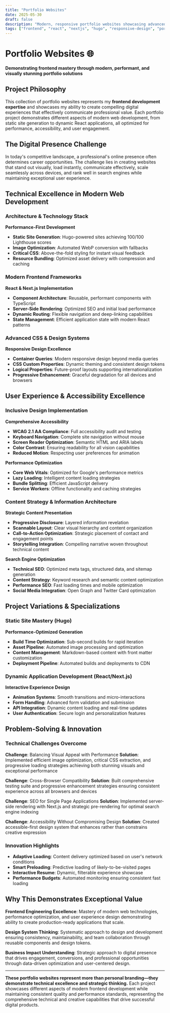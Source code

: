 ```yaml
---
title: "Portfolio Websites"
date: 2025-05-30
draft: false
description: "Modern, responsive portfolio websites showcasing advanced frontend development and design expertise"
tags: ["frontend", "react", "nextjs", "hugo", "responsive-design", "portfolio", "web-development", "ui-ux"]
---
```


# Portfolio Websites 🌐

**Demonstrating frontend mastery through modern, performant, and visually stunning portfolio solutions**

## Project Philosophy

This collection of portfolio websites represents my **frontend development expertise** and showcases my ability to create compelling digital experiences that effectively communicate professional value. Each portfolio project demonstrates different aspects of modern web development, from static site generation to dynamic React applications, all optimized for performance, accessibility, and user engagement.

## The Digital Presence Challenge

In today's competitive landscape, a professional's online presence often determines career opportunities. The challenge lies in creating websites that stand out visually, load instantly, communicate effectively, scale seamlessly across devices, and rank well in search engines while maintaining exceptional user experience.

## Technical Excellence in Modern Web Development

### Architecture & Technology Stack

**Performance-First Development**
- **Static Site Generation**: Hugo-powered sites achieving 100/100 Lighthouse scores
- **Image Optimization**: Automated WebP conversion with fallbacks
- **Critical CSS**: Above-the-fold styling for instant visual feedback
- **Resource Bundling**: Optimized asset delivery with compression and caching

### Modern Frontend Frameworks

**React & Next.js Implementation**
- **Component Architecture**: Reusable, performant components with TypeScript
- **Server-Side Rendering**: Optimized SEO and initial load performance
- **Dynamic Routing**: Flexible navigation and deep-linking capabilities
- **State Management**: Efficient application state with modern React patterns

### Advanced CSS & Design Systems

**Responsive Design Excellence**
- **Container Queries**: Modern responsive design beyond media queries
- **CSS Custom Properties**: Dynamic theming and consistent design tokens
- **Logical Properties**: Future-proof layouts supporting internationalization
- **Progressive Enhancement**: Graceful degradation for all devices and browsers

## User Experience & Accessibility Excellence

### Inclusive Design Implementation

**Comprehensive Accessibility**
- **WCAG 2.1 AA Compliance**: Full accessibility audit and testing
- **Keyboard Navigation**: Complete site navigation without mouse
- **Screen Reader Optimization**: Semantic HTML and ARIA labels
- **Color Contrast**: Ensuring readability for all vision capabilities
- **Reduced Motion**: Respecting user preferences for animation

**Performance Optimization**
- **Core Web Vitals**: Optimized for Google's performance metrics
- **Lazy Loading**: Intelligent content loading strategies
- **Bundle Splitting**: Efficient JavaScript delivery
- **Service Workers**: Offline functionality and caching strategies

### Content Strategy & Information Architecture

**Strategic Content Presentation**
- **Progressive Disclosure**: Layered information revelation
- **Scannable Layout**: Clear visual hierarchy and content organization
- **Call-to-Action Optimization**: Strategic placement of contact and engagement points
- **Storytelling Integration**: Compelling narrative woven throughout technical content

**Search Engine Optimization**
- **Technical SEO**: Optimized meta tags, structured data, and sitemap generation
- **Content Strategy**: Keyword research and semantic content optimization
- **Performance SEO**: Fast loading times and mobile optimization
- **Social Media Integration**: Open Graph and Twitter Card optimization

## Project Variations & Specializations

### Static Site Mastery (Hugo)

**Performance-Optimized Generation**
- **Build Time Optimization**: Sub-second builds for rapid iteration
- **Asset Pipeline**: Automated image processing and optimization
- **Content Management**: Markdown-based content with front matter customization
- **Deployment Pipeline**: Automated builds and deployments to CDN

### Dynamic Application Development (React/Next.js)

**Interactive Experience Design**
- **Animation Systems**: Smooth transitions and micro-interactions
- **Form Handling**: Advanced form validation and submission
- **API Integration**: Dynamic content loading and real-time updates
- **User Authentication**: Secure login and personalization features

## Problem-Solving & Innovation

### Technical Challenges Overcome

**Challenge**: Balancing Visual Appeal with Performance
**Solution**: Implemented efficient image optimization, critical CSS extraction, and progressive loading strategies achieving both stunning visuals and exceptional performance

**Challenge**: Cross-Browser Compatibility
**Solution**: Built comprehensive testing suite and progressive enhancement strategies ensuring consistent experience across all browsers and devices

**Challenge**: SEO for Single Page Applications
**Solution**: Implemented server-side rendering with Next.js and strategic pre-rendering for optimal search engine indexing

**Challenge**: Accessibility Without Compromising Design
**Solution**: Created accessible-first design system that enhances rather than constrains creative expression

### Innovation Highlights

- **Adaptive Loading**: Content delivery optimized based on user's network conditions
- **Smart Preloading**: Predictive loading of likely-to-be-visited pages
- **Interactive Resume**: Dynamic, filterable experience showcase
- **Performance Budgets**: Automated monitoring ensuring consistent fast loading

## Why This Demonstrates Exceptional Value

**Frontend Engineering Excellence**: Mastery of modern web technologies, performance optimization, and user experience design demonstrating ability to create production-ready applications that scale.

**Design System Thinking**: Systematic approach to design and development ensuring consistency, maintainability, and team collaboration through reusable components and design tokens.

**Business Impact Understanding**: Strategic approach to digital presence that drives engagement, conversions, and professional opportunities through data-driven optimization and user-centered design.

---

**These portfolio websites represent more than personal branding—they demonstrate technical excellence and strategic thinking.** Each project showcases different aspects of modern frontend development while maintaining consistent quality and performance standards, representing the comprehensive technical and creative capabilities that drive successful digital products.
